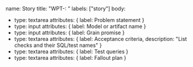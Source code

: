 ﻿name: Story
title: "WPT-: "
labels: ["story"]
body:
- type: textarea
  attributes: { label: Problem statement }
- type: input
  attributes: { label: Model or artifact name }
- type: input
  attributes: { label: Grain promise }
- type: textarea
  attributes: { label: Acceptance criteria, description: "List checks and their SQL/test names" }
- type: textarea
  attributes: { label: Test queries }
- type: textarea
  attributes: { label: Fallout plan }
